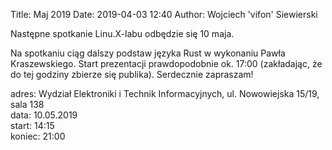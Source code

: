 Title: Maj 2019
Date: 2019-04-03 12:40
Author: Wojciech 'vifon' Siewierski

Następne spotkanie Linu.X-labu odbędzie się 10 maja.

Na spotkaniu ciąg dalszy podstaw języka Rust w wykonaniu Pawła
Kraszewskiego.  Start prezentacji prawdopodobnie ok. 17:00
(zakładając, że do tej godziny zbierze się publika).  Serdecznie
zapraszam!

adres: Wydział Elektroniki i Technik Informacyjnych, ul. Nowowiejska 15/19, sala 138  
data: 10.05.2019  
start: 14:15  
koniec: 21:00
